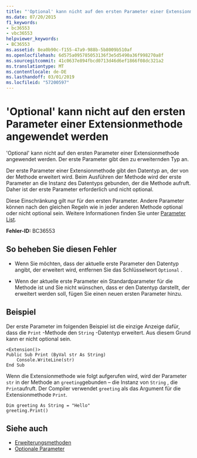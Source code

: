 ```yaml
---
title: "'Optional' kann nicht auf den ersten Parameter einer Extensionmethode angewendet werden"
ms.date: 07/20/2015
f1_keywords:
- bc36553
- vbc36553
helpviewer_keywords:
- BC36553
ms.assetid: 8ea0b90c-f155-47a9-988b-5b8009b510af
ms.openlocfilehash: 6d575a095785053136f3e5d5490a36f998270a8f
ms.sourcegitcommit: 41c0637e894fbcd0713d46d6ef1866f08dc321a2
ms.translationtype: MT
ms.contentlocale: de-DE
ms.lasthandoff: 03/01/2019
ms.locfileid: "57200597"
---
```

# <a name="optional-cannot-be-applied-to-the-first-parameter-of-an-extension-method"></a>'Optional' kann nicht auf den ersten Parameter einer Extensionmethode angewendet werden
'Optional' kann nicht auf den ersten Parameter einer Extensionmethode angewendet werden. Der erste Parameter gibt den zu erweiternden Typ an.  
  
 Der erste Parameter einer Extensionmethode gibt den Datentyp an, der von der Methode erweitert wird. Beim Ausführen der Methode wird der erste Parameter an die Instanz des Datentyps gebunden, der die Methode aufruft. Daher ist der erste Parameter erforderlich und nicht optional.  
  
 Diese Einschränkung gilt nur für den ersten Parameter. Andere Parameter können nach den gleichen Regeln wie in jeder anderen Methode optional oder nicht optional sein. Weitere Informationen finden Sie unter [Parameter List](../../visual-basic/language-reference/statements/parameter-list.md).  
  
 **Fehler-ID:** BC36553  
  
## <a name="to-correct-this-error"></a>So beheben Sie diesen Fehler  
  
-   Wenn Sie möchten, dass der aktuelle erste Parameter den Datentyp angibt, der erweitert wird, entfernen Sie das Schlüsselwort `Optional` .  
  
-   Wenn der aktuelle erste Parameter ein Standardparameter für die Methode ist und Sie nicht wünschen, dass er den Datentyp darstellt, der erweitert werden soll, fügen Sie einen neuen ersten Parameter hinzu.  
  
## <a name="example"></a>Beispiel  
 Der erste Parameter im folgenden Beispiel ist die einzige Anzeige dafür, dass die `Print` -Methode den `String` -Datentyp erweitert. Aus diesem Grund kann er nicht optional sein.  
  
```  
<Extension()>  
Public Sub Print (ByVal str As String)  
    Console.WriteLine(str)  
End Sub  
```  
  
 Wenn die Extensionmethode wie folgt aufgerufen wird, wird der Parameter `str` in der Methode an `greeting`gebunden – die Instanz von `String` , die `Print`aufruft. Der Compiler verwendet `greeting` als das Argument für die Extensionmethode `Print`.  
  
```  
Dim greeting As String = "Hello"  
greeting.Print()  
```  
  
## <a name="see-also"></a>Siehe auch
- [Erweiterungsmethoden](../../visual-basic/programming-guide/language-features/procedures/extension-methods.md)
- [Optionale Parameter](../../visual-basic/programming-guide/language-features/procedures/optional-parameters.md)
